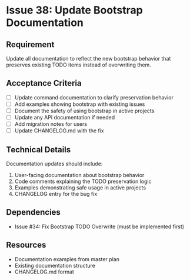 # Issue 38: Update Bootstrap Documentation

## Requirement
Update all documentation to reflect the new bootstrap behavior that preserves existing TODO items instead of overwriting them.

## Acceptance Criteria
- [ ] Update command documentation to clarify preservation behavior
- [ ] Add examples showing bootstrap with existing issues
- [ ] Document the safety of using bootstrap in active projects
- [ ] Update any API documentation if needed
- [ ] Add migration notes for users
- [ ] Update CHANGELOG.md with the fix

## Technical Details
Documentation updates should include:
1. User-facing documentation about bootstrap behavior
2. Code comments explaining the TODO preservation logic
3. Examples demonstrating safe usage in active projects
4. CHANGELOG entry for the bug fix

## Dependencies
- Issue #34: Fix Bootstrap TODO Overwrite (must be implemented first)

## Resources
- Documentation examples from master plan
- Existing documentation structure
- CHANGELOG.md format
